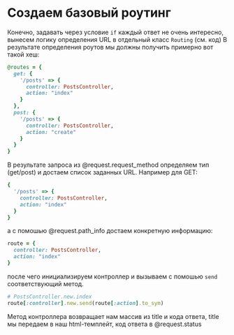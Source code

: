 # Создаем базовый роутинг

Конечно, задавать через условие `if` каждый ответ не очень интересно, вынесем логику определения URL в отдельный класс `Routing` (см. код)
В результате определения роутов мы должны получить примерно вот такой хеш:

```ruby
@routes = {
  get: {
    '/posts' => {
      controller: PostsController,
      action: "index"
    }
  },
  post: {
    '/posts' => {
      controller: PostsController,
      action: "create"
    }
  }
}
```

В результате запроса из @request.request_method определяем тип (get/post) и достаем список заданных URL. Например для GET:

```ruby
{
  '/posts' => {
    controller: PostsController,
    action: "index"
  }
}
```

а с помошью @request.path_info достаем конкретную информацию:

```ruby
route = {
  controller: PostsController,
  action: "index"
}
```

после чего инициализируем контроллер и вызываем с помошью `send` соответствующий метод.

```ruby
# PostsController.new.index
route[:controller].new.send(route[:action].to_sym)
```

Метод контроллера возвращает нам массив из title и кода ответа, title мы передаем в наш html-темплейт, код ответа в @request.status